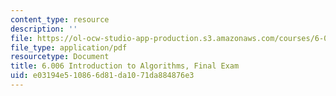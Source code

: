 ```yaml
---
content_type: resource
description: ''
file: https://ol-ocw-studio-app-production.s3.amazonaws.com/courses/6-006-introduction-to-algorithms-spring-2020/e03194e510866d81da1071da884876e3_MIT6_006S20_final.pdf
file_type: application/pdf
resourcetype: Document
title: 6.006 Introduction to Algorithms, Final Exam
uid: e03194e5-1086-6d81-da10-71da884876e3
---
```

